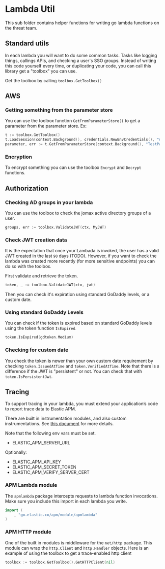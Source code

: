 # Lambda Util

This sub folder contains helper functions for writing go lambda functions on the threat team.

## Standard utils

In each lambda you will want to do some common tasks.  Tasks like logging things, callings APIs, and checking a user's SSO groups.  Instead of writing this code yourself every time, or duplicating your code, you can call this library get a "toolbox" you can use.

Get the toolbox by calling `toolbox.GetToolbox()`

## AWS

### Getting something from the parameter store

You can use the toolbox function `GetFromParameterStore()` to get a parameter from the parameter store.  Ex:

```go
t := toolbox.GetToolbox()
t.LoadSession(context.Background(), credentials.NewEnvCredentials(), "us-west-2")
parameter, err := t.GetFromParameterStore(context.Background(), "TestParameter", false)
```

### Encryption

To encrypt something you can use the toolbox `Encrypt` and `Decrypt` functions.

## Authorization

### Checking AD groups in your lambda

You can use the toolbox to check the jomax active directory groups of a user.

```go
groups, err := toolbox.ValidateJWT(ctx, MyJWT)
```

### Check JWT creation data

It is the expectation that once your Lambada is invoked, the user has a valid JWT created in the last `90` days (TODO).  However, if you want to check the lambda was created more recently (for more sensitive endpoints) you can do so with the toolbox.

First validate and retrieve the token.

```go
token, _ := toolbox.ValidateJWT(ctx, jwt)
```

Then you can check it's expiration using standard GoDaddy levels, or a custom date.

### Using standard GoDaddy Levels

You can check if the token is expired based on standard GoDaddy levels using the token function `IsExpired`.

```go
token.IsExpired(gdtoken.Medium)
```

### Checking for custom date

You check the token is newer than your own custom date requirement by checking `token.IssuedAtTime` and `token.VerifiedAtTime`.  Note that there is a difference if the JWT is "persistent" or not.  You can check that with `token.IsPersistentJwt`.

## Tracing

To support tracing in your lambda, you must extend your application’s code to report trace data to Elastic APM.

There are built in instrumentation modules, and also custom instrumentations.  See [this document](https://www.elastic.co/guide/en/apm/agent/go/master/getting-started.html) for more details.

Note that the following env vars must be set.

* ELASTIC_APM_SERVER_URL

Optionally:

* ELASTIC_APM_API_KEY
* ELASTIC_APM_SECRET_TOKEN
* ELASTIC_APM_VERIFY_SERVER_CERT

### APM Lambda module

The `apmlambda` package intercepts requests to lambda function invocations.  Make sure you include this import in each lambda you write.

```go
import (
    _ "go.elastic.co/apm/module/apmlambda"
)
```

### APM HTTP module

One of the built in modules is middleware for the `net/http` package.  This module can wrap the `http.Client` and `http.Handler` objects.  Here is an example of using the toolbox to get a trace-enabled http client

```go
toolbox := toolbox.GetToolbox().GetHTTPClient(nil)
```
